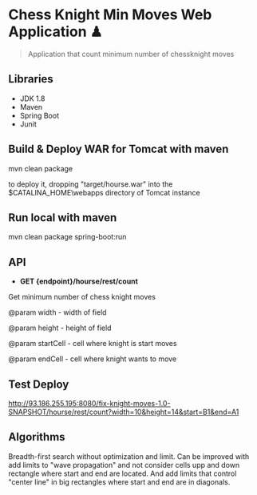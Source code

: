 # Chess Knight Min Moves Web Application ♟

> Application that count minimum number of chessknight moves 

## Libraries

- JDK 1.8
- Maven
- Spring Boot
- Junit


## Build & Deploy WAR for Tomcat with maven
mvn clean package

to deploy it, dropping "target/hourse.war" into the $CATALINA_HOME\webapps directory of Tomcat
instance

## Run local with maven
mvn clean package spring-boot:run

## API

 - **GET {endpoint}/hourse/rest/count**

Get minimum number of chess knight moves

@param width - width of field

@param height - height of field

@param startCell - cell where knight is start moves

@param endCell - cell where knight wants to move


## Test Deploy
http://93.186.255.195:8080/fix-knight-moves-1.0-SNAPSHOT/hourse/rest/count?width=10&height=14&start=B1&end=A1

## Algorithms
Breadth-first search without optimization and limit.
Can be improved with add limits to "wave propagation" and not consider cells upp and down rectangle where start and end are located.
And add limits that control "center line" in big rectangles where start and end are in diagonals.



